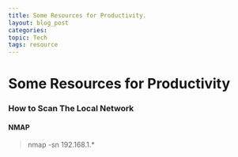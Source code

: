```yaml
---
title: Some Resources for Productivity.
layout: blog_post
categories:
topic: Tech
tags: resource
---
```

# Some Resources for Productivity

### How to Scan The Local Network

#### NMAP
> nmap -sn 192.168.1.*
